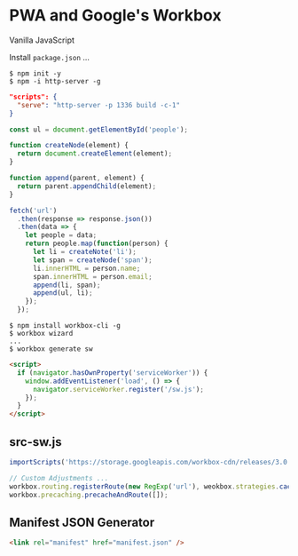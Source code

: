 # PWA and Google's Workbox

Vanilla JavaScript

Install `package.json` ...
```script
$ npm init -y
$ npm -i http-server -g
```

```json
"scripts": {
  "serve": "http-server -p 1336 build -c-1"
}
```

```javascript
const ul = document.getElementById('people');

function createNode(element) {
  return document.createElement(element);
}

function append(parent, element) {
  return parent.appendChild(element);
}

fetch('url')
  .then(response => response.json())
  .then(data => {
    let people = data;
    return people.map(function(person) {
      let li = createNote('li');
      let span = createNode('span');
      li.innerHTML = person.name;
      span.innerHTML = person.email;
      append(li, span);
      append(ul, li);
    });
  });
```

```script
$ npm install workbox-cli -g
$ workbox wizard
...
$ workbox generate sw
```

```html
<script>
  if (navigator.hasOwnProperty('serviceWorker')) {
    window.addEventListener('load', () => {
      navigator.serviceWorker.register('/sw.js');
    });
  }
</script>
```

## src-sw.js

```javascript
importScripts('https://storage.googleapis.com/workbox-cdn/releases/3.0.0/workbox-sw.js');

// Custom Adjustments ...
workbox.routing.registerRoute(new RegExp('url'), weokbox.strategies.cacheFirst());
workbox.precaching.precacheAndRoute([]);
```

## Manifest JSON Generator

```html
<link rel="manifest" href="manifest.json" />
```
